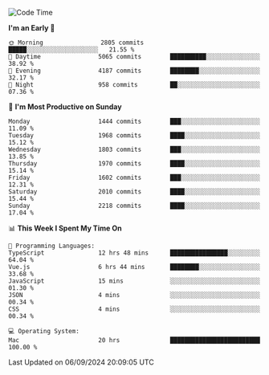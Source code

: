 <!--START_SECTION:waka-->
![Code Time](http://img.shields.io/badge/Code%20Time-4%2C323%20hrs%204%20mins-blue)

**I'm an Early 🐤** 

```text
🌞 Morning                2805 commits        █████░░░░░░░░░░░░░░░░░░░░   21.55 % 
🌆 Daytime                5065 commits        ██████████░░░░░░░░░░░░░░░   38.92 % 
🌃 Evening                4187 commits        ████████░░░░░░░░░░░░░░░░░   32.17 % 
🌙 Night                  958 commits         ██░░░░░░░░░░░░░░░░░░░░░░░   07.36 % 
```
📅 **I'm Most Productive on Sunday** 

```text
Monday                   1444 commits        ███░░░░░░░░░░░░░░░░░░░░░░   11.09 % 
Tuesday                  1968 commits        ████░░░░░░░░░░░░░░░░░░░░░   15.12 % 
Wednesday                1803 commits        ███░░░░░░░░░░░░░░░░░░░░░░   13.85 % 
Thursday                 1970 commits        ████░░░░░░░░░░░░░░░░░░░░░   15.14 % 
Friday                   1602 commits        ███░░░░░░░░░░░░░░░░░░░░░░   12.31 % 
Saturday                 2010 commits        ████░░░░░░░░░░░░░░░░░░░░░   15.44 % 
Sunday                   2218 commits        ████░░░░░░░░░░░░░░░░░░░░░   17.04 % 
```


📊 **This Week I Spent My Time On** 

```text
💬 Programming Languages: 
TypeScript               12 hrs 48 mins      ████████████████░░░░░░░░░   64.04 % 
Vue.js                   6 hrs 44 mins       ████████░░░░░░░░░░░░░░░░░   33.68 % 
JavaScript               15 mins             ░░░░░░░░░░░░░░░░░░░░░░░░░   01.30 % 
JSON                     4 mins              ░░░░░░░░░░░░░░░░░░░░░░░░░   00.34 % 
CSS                      4 mins              ░░░░░░░░░░░░░░░░░░░░░░░░░   00.34 % 

💻 Operating System: 
Mac                      20 hrs              █████████████████████████   100.00 % 
```


 Last Updated on 06/09/2024 20:09:05 UTC
<!--END_SECTION:waka-->
